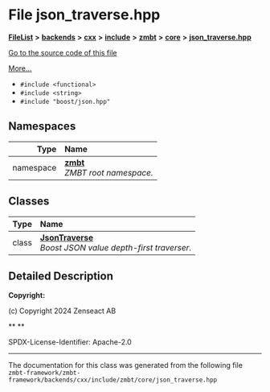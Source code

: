 

# File json\_traverse.hpp



[**FileList**](files.md) **>** [**backends**](dir_e0e3bad64fbfd08934d555b945409197.md) **>** [**cxx**](dir_2a0640ff8f8d193383b3226ce9e70e40.md) **>** [**include**](dir_33cabc3ab2bb40d6ea24a24cae2f30b8.md) **>** [**zmbt**](dir_2115e3e51895e4107b806d6d2319263e.md) **>** [**core**](dir_1dfd3566c4a6f6e15f69daa4a04e2d4f.md) **>** [**json\_traverse.hpp**](json__traverse_8hpp.md)

[Go to the source code of this file](json__traverse_8hpp_source.md)

[More...](#detailed-description)

* `#include <functional>`
* `#include <string>`
* `#include "boost/json.hpp"`













## Namespaces

| Type | Name |
| ---: | :--- |
| namespace | [**zmbt**](namespacezmbt.md) <br>_ZMBT root namespace._  |


## Classes

| Type | Name |
| ---: | :--- |
| class | [**JsonTraverse**](classzmbt_1_1JsonTraverse.md) <br>_Boost JSON value depth-first traverser._  |


















































## Detailed Description




**Copyright:**

(c) Copyright 2024 Zenseact AB 




**
**

SPDX-License-Identifier: Apache-2.0 





    

------------------------------
The documentation for this class was generated from the following file `zmbt-framework/zmbt-framework/backends/cxx/include/zmbt/core/json_traverse.hpp`

